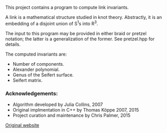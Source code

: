 This project contains a program to compute link invariants.

A link is a mathematical structure studied in knot theory. Abstractly, it is an
embedding of a disjoint union of S<sup>1</sup>s into R<sup>3</sup>.

The input to this program may be provided in either braid or pretzel notation;
the latter is a generalization of the former. See pretzel.hpp for details.

The computed invariants are:

* Number of components.
* Alexander polynomial.
* Genus of the Seifert surface.
* Seifert matrix.


### Acknowledgements:

* Algorithm developed by Julia Collins, 2007
* Original implmentation in C++ by Thomas Köppe 2007, 2015
* Project curation and maintenance by Chris Palmer, 2015

[Original website](http://www.maths.ed.ac.uk/~jcollins/SeifertMatrix/)
